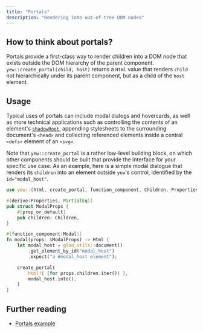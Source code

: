 ```yaml
---
title: "Portals"
description: "Rendering into out-of-tree DOM nodes"
---
```


## How to think about portals?

Portals provide a first-class way to render children into a DOM node that exists outside the DOM hierarchy of the parent component.
`yew::create_portal(child, host)` returns a `Html` value that renders `child` not hierarchically under its parent component,
but as a child of the `host` element.

## Usage

Typical uses of portals can include modal dialogs and hovercards, as well as more technical applications such as controlling the contents of an element's [`shadowRoot`](https://developer.mozilla.org/en-US/docs/Web/API/Element/shadowRoot), appending stylesheets to the surrounding document's `<head>` and collecting referenced elements inside a central `<defs>` element of an `<svg>`.

Note that `yew::create_portal` is a rather low-level building block, on which other components should be built that provide the interface for your specific use case. As an example, here is a simple modal dialogue that renders its `children` into an element outside `yew`'s control, identified by the `id="modal_host"`.

```rust
use yew::{html, create_portal, function_component, Children, Properties};

#[derive(Properties, PartialEq)]
pub struct ModalProps {
    #[prop_or_default]
    pub children: Children,
}

#[function_component(Modal)]
fn modal(props: &ModalProps) -> Html {
    let modal_host = gloo_utils::document()
        .get_element_by_id("modal_host")
        .expect("a #modal_host element");

    create_portal(
        html!{ {for props.children.iter()} },
        modal_host.into(),
    )
}
```

## Further reading
- [Portals example](https://github.com/yewstack/yew/tree/master/examples/portals)
